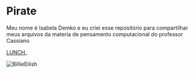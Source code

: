 # Pirate
Meu nome é Isabela Demko e eu criei esse repositório para compartilhar meus arquivos da materia de pensamento computacional do professor Cassiano

[LUNCH](https://youtu.be/MB3VkzPdgLA?si=RU5LjLwVukScCHcw)_

![BillieEilish](https://media1.tenor.com/m/XXX1PeFiwOcAAAAC/billie-eilish-billie.gif)
